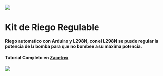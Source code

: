 ![](https://zacetrex.com/wp-content/uploads/2025/02/Zacetrex-Logo-vert-celeste2-scaled.webp)

#  Kit de Riego Regulable

#### Riego automático con Arduino y L298N, con el L298N se puede regular la potencia de la bomba para que no bombee a su maxima potencia.

#### Tutorial Completo en [Zacetrex](http://zacetrex.com)

![](https://zacetrex.com/wp-content/uploads/2025/02/Kit-Riego-Arduino-L298N.png)
